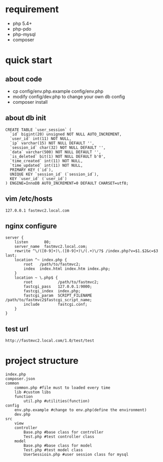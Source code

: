 
# requirement
 - php 5.4+
 - php-pdo
 - php-mysql
 - composer

# quick start

## about code
 - cp config/env.php.example config/env.php
 - modify config/dev.php to change your own db config
 - composer install
 
## about db init
    CREATE TABLE `user_session` (
      `id` bigint(20) unsigned NOT NULL AUTO_INCREMENT,
      `user_id` int(11) NOT NULL,
      `ip` varchar(15) NOT NULL DEFAULT '',
      `session_id` char(32) NOT NULL DEFAULT '',
      `data` varchar(500) NOT NULL DEFAULT '',
      `is_deleted` bit(1) NOT NULL DEFAULT b'0',
      `time_created` int(11) NOT NULL,
      `time_updated` int(11) NOT NULL,
      PRIMARY KEY (`id`),
      UNIQUE KEY `session_id` (`session_id`),
      KEY `user_id` (`user_id`)
    ) ENGINE=InnoDB AUTO_INCREMENT=0 DEFAULT CHARSET=utf8;

## vim /etc/hosts
    127.0.0.1 fastmvc2.local.com

## nginx configure
    server {  
        listen       80;
        server_name  fastmvc2.local.com;
        rewrite ^\/([0-9]+)\.([0-9]+)\/(.+)\/?$ /index.php?v=$1.$2&c=$3 last;
        location ^~ index.php {
            root   /path/to/fastmvc2;
            index  index.html index.htm index.php;
        }
        location ~ \.php$ {
            root           /path/to/fastmvc2;
            fastcgi_pass   127.0.0.1:9000;
            fastcgi_index  index.php;
            fastcgi_param  SCRIPT_FILENAME  /path/to/fastmvc2$fastcgi_script_name;
            include        fastcgi.conf;
        }
    }

## test url
`http://fastmvc2.local.com/1.0/test/test`


# project structure
    index.php
    composer.json
    common
        common.php #file must to loaded every time
        lib #custom libs
        function
            util.php #utilities(function)
    config
        env.php.example #change to env.php(define the environment)
        dev.php
    src
        view
        controller
            Base.php #base class for controller
            Test.php #test controller class
        model
            Base.php #base class for model
            Test.php #test model class
            UserSessioin.php #user session class for mysql
        
